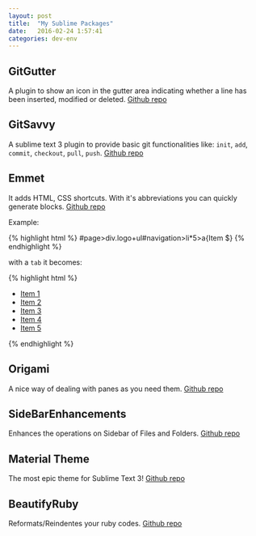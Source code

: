 ```yaml
---
layout: post
title:  "My Sublime Packages"
date:   2016-02-24 1:57:41
categories: dev-env
---
```

## GitGutter
A plugin to show an icon in the gutter area indicating whether a line has been inserted, modified or deleted.
[Github repo](https://github.com/jisaacks/GitGutter)

## GitSavvy
A sublime text 3 plugin to provide basic git functionalities like: `init`, `add`, `commit`, `checkout`, `pull`, `push`.
[Github repo](https://github.com/divmain/GitSavvy)

## Emmet
It adds HTML, CSS shortcuts. With it's abbreviations you can quickly generate blocks.
[Github repo](https://github.com/sergeche/emmet-sublime)

Example:

{% highlight html %}
#page>div.logo+ul#navigation>li*5>a{Item $}
{% endhighlight %}

with a `tab` it becomes:

{% highlight html %}
<div id="page">
    <div class="logo"></div>
    <ul id="navigation">
        <li><a href="">Item 1</a></li>
        <li><a href="">Item 2</a></li>
        <li><a href="">Item 3</a></li>
        <li><a href="">Item 4</a></li>
        <li><a href="">Item 5</a></li>
    </ul>
</div>
</code>
</pre>
{% endhighlight %}

## Origami
A nice way of dealing with panes as you need them.
[Github repo](https://github.com/SublimeText/Origami)

## SideBarEnhancements
Enhances the operations on Sidebar of Files and Folders.
[Github repo](https://github.com/titoBouzout/SideBarEnhancements)

## Material Theme
The most epic theme for Sublime Text 3!
[Github repo](https://github.com/equinusocio/material-theme)

## BeautifyRuby
Reformats/Reindentes your ruby codes.
[Github repo](https://github.com/CraigWilliams/BeautifyRuby)



